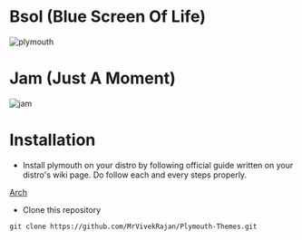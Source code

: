 # Bsol (Blue Screen Of Life)
![plymouth ](https://github.com/user-attachments/assets/ea6b1579-eda4-435b-bb8f-47868fdfc21e)

# Jam (Just A Moment)
![jam](https://github.com/user-attachments/assets/21d0d9a7-770b-44e6-83ca-0ae6a88477d0)

# Installation
- Install plymouth on your distro by following official guide written on your distro's wiki page. Do follow each and every steps properly.
  
[Arch](https://wiki.archlinux.org/title/Plymouth)

- Clone this repository 
```
git clone https://github.com/MrVivekRajan/Plymouth-Themes.git
```
